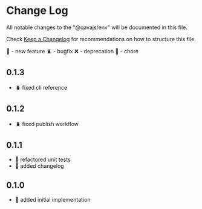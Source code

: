 # Change Log

All notable changes to the "@qavajs/env" will be documented in this file.

Check [Keep a Changelog](http://keepachangelog.com/) for recommendations on how to structure this file.

:rocket: - new feature
:beetle: - bugfix
:x: - deprecation
:pencil: - chore

## 0.1.3
- :beetle: fixed cli reference

## 0.1.2
- :beetle: fixed publish workflow

## 0.1.1
- :pencil: refactored unit tests
- :pencil: added changelog

## 0.1.0
- :rocket: added initial implementation

